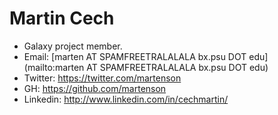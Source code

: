 # Martin Cech

* Galaxy project member.
* Email: [marten AT SPAMFREETRALALALA bx.psu DOT edu](mailto:marten AT SPAMFREETRALALALA bx.psu DOT edu)
* Twitter: https://twitter.com/martenson
* GH: https://github.com/martenson
* Linkedin: http://www.linkedin.com/in/cechmartin/
